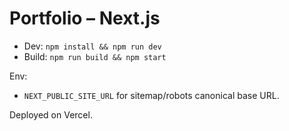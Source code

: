 # Portfolio – Next.js

- Dev: `npm install && npm run dev`
- Build: `npm run build && npm start`

Env:
- `NEXT_PUBLIC_SITE_URL` for sitemap/robots canonical base URL.

Deployed on Vercel.